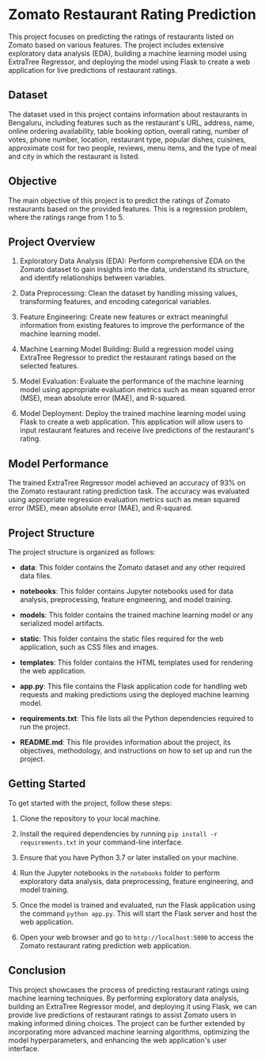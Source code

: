 # Zomato Restaurant Rating Prediction

This project focuses on predicting the ratings of restaurants listed on Zomato based on various features. The project includes extensive exploratory data analysis (EDA), building a machine learning model using ExtraTree Regressor, and deploying the model using Flask to create a web application for live predictions of restaurant ratings.

## Dataset

The dataset used in this project contains information about restaurants in Bengaluru, including features such as the restaurant's URL, address, name, online ordering availability, table booking option, overall rating, number of votes, phone number, location, restaurant type, popular dishes, cuisines, approximate cost for two people, reviews, menu items, and the type of meal and city in which the restaurant is listed.

## Objective

The main objective of this project is to predict the ratings of Zomato restaurants based on the provided features. This is a regression problem, where the ratings range from 1 to 5.

## Project Overview

1. Exploratory Data Analysis (EDA): Perform comprehensive EDA on the Zomato dataset to gain insights into the data, understand its structure, and identify relationships between variables.

2. Data Preprocessing: Clean the dataset by handling missing values, transforming features, and encoding categorical variables.

3. Feature Engineering: Create new features or extract meaningful information from existing features to improve the performance of the machine learning model.

4. Machine Learning Model Building: Build a regression model using ExtraTree Regressor to predict the restaurant ratings based on the selected features.

5. Model Evaluation: Evaluate the performance of the machine learning model using appropriate evaluation metrics such as mean squared error (MSE), mean absolute error (MAE), and R-squared.

6. Model Deployment: Deploy the trained machine learning model using Flask to create a web application. This application will allow users to input restaurant features and receive live predictions of the restaurant's rating.

## Model Performance

The trained ExtraTree Regressor model achieved an accuracy of 93% on the Zomato restaurant rating prediction task. The accuracy was evaluated using appropriate regression evaluation metrics such as mean squared error (MSE), mean absolute error (MAE), and R-squared.

## Project Structure

The project structure is organized as follows:

- **data**: This folder contains the Zomato dataset and any other required data files.

- **notebooks**: This folder contains Jupyter notebooks used for data analysis, preprocessing, feature engineering, and model training.

- **models**: This folder contains the trained machine learning model or any serialized model artifacts.

- **static**: This folder contains the static files required for the web application, such as CSS files and images.

- **templates**: This folder contains the HTML templates used for rendering the web application.

- **app.py**: This file contains the Flask application code for handling web requests and making predictions using the deployed machine learning model.

- **requirements.txt**: This file lists all the Python dependencies required to run the project.

- **README.md**: This file provides information about the project, its objectives, methodology, and instructions on how to set up and run the project.

## Getting Started

To get started with the project, follow these steps:

1. Clone the repository to your local machine.

2. Install the required dependencies by running `pip install -r requirements.txt` in your command-line interface.

3. Ensure that you have Python 3.7 or later installed on your machine.

4. Run the Jupyter notebooks in the `notebooks` folder to perform exploratory data analysis, data preprocessing, feature engineering, and model training.

5. Once the model is trained and evaluated, run the Flask application using the command `python app.py`. This will start the Flask server and host the web application.

6. Open your web browser and go to `http://localhost:5000` to access the Zomato restaurant rating prediction web application.

## Conclusion

This project showcases the process of predicting restaurant ratings using machine learning techniques. By performing exploratory data analysis, building an ExtraTree Regressor model, and deploying it using Flask, we can provide live predictions of restaurant ratings to assist Zomato users in making informed dining choices. The project can be further extended by incorporating more advanced machine learning algorithms, optimizing the model hyperparameters, and enhancing the web application's user interface.

